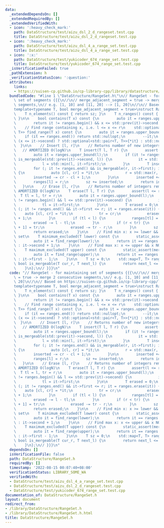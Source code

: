```yaml
---
data:
  _extendedDependsOn: []
  _extendedRequiredBy: []
  _extendedVerifiedWith:
  - icon: ':heavy_check_mark:'
    path: DataStructure/test/aizu_dsl_2_d_rangeset.test.cpp
    title: DataStructure/test/aizu_dsl_2_d_rangeset.test.cpp
  - icon: ':heavy_check_mark:'
    path: DataStructure/test/aizu_dsl_4_a_range_set.test.cpp
    title: DataStructure/test/aizu_dsl_4_a_range_set.test.cpp
  - icon: ':x:'
    path: DataStructure/test/yukicoder_674_range_set.test.cpp
    title: DataStructure/test/yukicoder_674_range_set.test.cpp
  _isVerificationFailed: true
  _pathExtension: h
  _verificationStatusIcon: ':question:'
  attributes:
    links:
    - https://suisen-cp.github.io/cp-library-cpp/library/datastructure/util/range_set.hpp
  bundledCode: "#line 1 \"DataStructure/RangeSet.h\"\n// RangeSet - for maintaining\
    \ set of segments {{{\n//\n// merge_adjacent_segment = true -> merge 2 consecutive\
    \ segments,\n// e.g. [1, 10] and [11, 20] --> [1, 20]\n//\n// Based on https://suisen-cp.github.io/cp-library-cpp/library/datastructure/util/range_set.hpp\n\
    template<typename T, bool merge_adjacent_segment = true>\nstruct RangeSet {\n\
    \    T n_elements() const { return sz; }\n    T n_ranges() const { return ranges.size();\
    \ }\n\n    bool contains(T x) const {\n        auto it = ranges.upper_bound(x);\n\
    \        return it != ranges.begin() && x <= std::prev(it)->second;\n    }\n\n\
    \    // Find range containing x, i.e. l <= x <= r\n    std::optional<std::pair<T,\
    \ T>> find_range(T x) const {\n        auto it = ranges.upper_bound(x);\n    \
    \    if (it == ranges.end()) return std::nullopt;\n        --it;\n        return\
    \ (x <= it->second) ? std::optional<std::pair<T, T>>{*it} : std::nullopt;\n  \
    \  }\n\n    // Insert [l, r]\n    // Returns number of new integers added.\n \
    \   // AMORTIZED O(logN)\n    T insert(T l, T r) {\n        assert(l <= r);\n\
    \        auto it = ranges.upper_bound(l);\n        if (it != ranges.begin() &&\
    \ is_mergeable(std::prev(it)->second, l)) {\n            it = std::prev(it);\n\
    \            l = std::min(l, it->first);\n        }\n        T inserted = 0;\n\
    \        for (; it != ranges.end() && is_mergeable(r, it->first); it = ranges.erase(it))\
    \ {\n            auto [cl, cr] = *it;\n            r = std::max(r, cr);\n    \
    \        inserted -= cr - cl + 1;\n        }\n\n        inserted += r - l + 1;\n\
    \        ranges[l] = r;\n        sz += inserted;\n        return inserted;\n \
    \   }\n\n    // Erase [l, r]\n    // Returns number of integers removed\n    //\
    \ AMORTIZED O(logN)\n    T erase(T l, T r) {\n        assert(l <= r);\n      \
    \  T tl = l, tr = r;\n        auto it = ranges.upper_bound(l);\n        if (it\
    \ != ranges.begin() && l <= std::prev(it)->second) {\n            it = std::prev(it);\n\
    \            tl = it->first;\n        }\n\n        T erased = 0;\n        for\
    \ (; it != ranges.end() && it->first <= r; it = ranges.erase(it)) {\n        \
    \    auto [cl, cr] = *it;\n            tr = cr;\n            erased += cr - cl\
    \ + 1;\n        }\n        if (tl < l) {\n            ranges[tl] = l-1;\n    \
    \        erased -= l - tl;\n        }\n        if (r < tr) {\n            ranges[r\
    \ + 1] = tr;\n            erased -= tr - r;\n        }\n        sz -= erased;\n\
    \        return erased;\n    }\n\n    // Find min x: x >= lower && x NOT in this\
    \ set\n    T minimum_excluded(T lower) const {\n        static_assert(merge_adjacent_segment);\n\
    \        auto it = find_range(lower);\n        return it == ranges.end() ? lower\
    \ : it->second + 1;\n    }\n\n    // Find max x: x <= upper && x NOT in this set\n\
    \    T maximum_excluded(T upper) const {\n        static_assert(merge_adjacent_segment);\n\
    \        auto it = find_range(upper);\n        return it == ranges.end() ? upper\
    \ : it->first - 1;\n    }\n\n    T sz = 0;\n    std::map<T, T> ranges;\n\n   \
    \ bool is_mergeable(T cur_r, T next_l) {\n        return next_l <= cur_r + merge_adjacent_segment;\n\
    \    }\n};\n// }}}\n"
  code: "// RangeSet - for maintaining set of segments {{{\n//\n// merge_adjacent_segment\
    \ = true -> merge 2 consecutive segments,\n// e.g. [1, 10] and [11, 20] --> [1,\
    \ 20]\n//\n// Based on https://suisen-cp.github.io/cp-library-cpp/library/datastructure/util/range_set.hpp\n\
    template<typename T, bool merge_adjacent_segment = true>\nstruct RangeSet {\n\
    \    T n_elements() const { return sz; }\n    T n_ranges() const { return ranges.size();\
    \ }\n\n    bool contains(T x) const {\n        auto it = ranges.upper_bound(x);\n\
    \        return it != ranges.begin() && x <= std::prev(it)->second;\n    }\n\n\
    \    // Find range containing x, i.e. l <= x <= r\n    std::optional<std::pair<T,\
    \ T>> find_range(T x) const {\n        auto it = ranges.upper_bound(x);\n    \
    \    if (it == ranges.end()) return std::nullopt;\n        --it;\n        return\
    \ (x <= it->second) ? std::optional<std::pair<T, T>>{*it} : std::nullopt;\n  \
    \  }\n\n    // Insert [l, r]\n    // Returns number of new integers added.\n \
    \   // AMORTIZED O(logN)\n    T insert(T l, T r) {\n        assert(l <= r);\n\
    \        auto it = ranges.upper_bound(l);\n        if (it != ranges.begin() &&\
    \ is_mergeable(std::prev(it)->second, l)) {\n            it = std::prev(it);\n\
    \            l = std::min(l, it->first);\n        }\n        T inserted = 0;\n\
    \        for (; it != ranges.end() && is_mergeable(r, it->first); it = ranges.erase(it))\
    \ {\n            auto [cl, cr] = *it;\n            r = std::max(r, cr);\n    \
    \        inserted -= cr - cl + 1;\n        }\n\n        inserted += r - l + 1;\n\
    \        ranges[l] = r;\n        sz += inserted;\n        return inserted;\n \
    \   }\n\n    // Erase [l, r]\n    // Returns number of integers removed\n    //\
    \ AMORTIZED O(logN)\n    T erase(T l, T r) {\n        assert(l <= r);\n      \
    \  T tl = l, tr = r;\n        auto it = ranges.upper_bound(l);\n        if (it\
    \ != ranges.begin() && l <= std::prev(it)->second) {\n            it = std::prev(it);\n\
    \            tl = it->first;\n        }\n\n        T erased = 0;\n        for\
    \ (; it != ranges.end() && it->first <= r; it = ranges.erase(it)) {\n        \
    \    auto [cl, cr] = *it;\n            tr = cr;\n            erased += cr - cl\
    \ + 1;\n        }\n        if (tl < l) {\n            ranges[tl] = l-1;\n    \
    \        erased -= l - tl;\n        }\n        if (r < tr) {\n            ranges[r\
    \ + 1] = tr;\n            erased -= tr - r;\n        }\n        sz -= erased;\n\
    \        return erased;\n    }\n\n    // Find min x: x >= lower && x NOT in this\
    \ set\n    T minimum_excluded(T lower) const {\n        static_assert(merge_adjacent_segment);\n\
    \        auto it = find_range(lower);\n        return it == ranges.end() ? lower\
    \ : it->second + 1;\n    }\n\n    // Find max x: x <= upper && x NOT in this set\n\
    \    T maximum_excluded(T upper) const {\n        static_assert(merge_adjacent_segment);\n\
    \        auto it = find_range(upper);\n        return it == ranges.end() ? upper\
    \ : it->first - 1;\n    }\n\n    T sz = 0;\n    std::map<T, T> ranges;\n\n   \
    \ bool is_mergeable(T cur_r, T next_l) {\n        return next_l <= cur_r + merge_adjacent_segment;\n\
    \    }\n};\n// }}}\n"
  dependsOn: []
  isVerificationFile: false
  path: DataStructure/RangeSet.h
  requiredBy: []
  timestamp: '2022-08-15 00:07:40+08:00'
  verificationStatus: LIBRARY_SOME_WA
  verifiedWith:
  - DataStructure/test/aizu_dsl_4_a_range_set.test.cpp
  - DataStructure/test/aizu_dsl_2_d_rangeset.test.cpp
  - DataStructure/test/yukicoder_674_range_set.test.cpp
documentation_of: DataStructure/RangeSet.h
layout: document
redirect_from:
- /library/DataStructure/RangeSet.h
- /library/DataStructure/RangeSet.h.html
title: DataStructure/RangeSet.h
---
```

